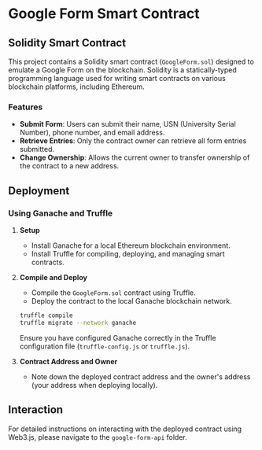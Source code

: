 
# Google Form Smart Contract

## Solidity Smart Contract

This project contains a Solidity smart contract (`GoogleForm.sol`) designed to emulate a Google Form on the blockchain. Solidity is a statically-typed programming language used for writing smart contracts on various blockchain platforms, including Ethereum.

### Features

- **Submit Form**: Users can submit their name, USN (University Serial Number), phone number, and email address.
- **Retrieve Entries**: Only the contract owner can retrieve all form entries submitted.
- **Change Ownership**: Allows the current owner to transfer ownership of the contract to a new address.

## Deployment

### Using Ganache and Truffle

1. **Setup**

   - Install Ganache for a local Ethereum blockchain environment.
   - Install Truffle for compiling, deploying, and managing smart contracts.

2. **Compile and Deploy**

   - Compile the `GoogleForm.sol` contract using Truffle.
   - Deploy the contract to the local Ganache blockchain network.

   ```bash
   truffle compile
   truffle migrate --network ganache
   ```

   Ensure you have configured Ganache correctly in the Truffle configuration file (`truffle-config.js` or `truffle.js`).

3. **Contract Address and Owner**

   - Note down the deployed contract address and the owner's address (your address when deploying locally).

## Interaction

For detailed instructions on interacting with the deployed contract using Web3.js, please navigate to the `google-form-api` folder.

